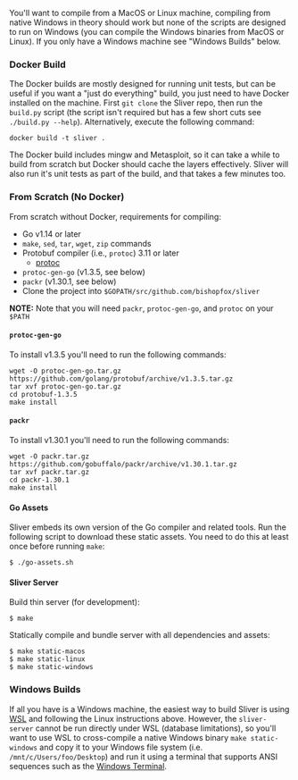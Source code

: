 You'll want to compile from a MacOS or Linux machine, compiling from native Windows in theory should work but none of the scripts are designed to run on Windows (you can compile the Windows binaries from MacOS or Linux). If you only have a Windows machine see "Windows Builds" below.


### Docker Build

The Docker builds are mostly designed for running unit tests, but can be useful if you want a "just do everything" build, you just need to have Docker installed on the machine. First `git clone` the Sliver repo, then run the `build.py` script (the script isn't required but has a few short cuts see `./build.py --help`). Alternatively, execute the following command: 

```
docker build -t sliver .
```

The Docker build includes mingw and Metasploit, so it can take a while to build from scratch but Docker should cache the layers effectively. Sliver will also run it's unit tests as part of the build, and that takes a few minutes too.

### From Scratch (No Docker)

From scratch without Docker, requirements for compiling:

* Go v1.14 or later
* `make`, `sed`, `tar`, `wget`, `zip` commands
* Protobuf compiler (i.e., `protoc`) 3.11 or later
  * [protoc](https://github.com/protocolbuffers/protobuf/releases)
* `protoc-gen-go` (v1.3.5, see below)
* `packr` (v1.30.1, see below)
* Clone the project into `$GOPATH/src/github.com/bishopfox/sliver`

__NOTE:__ Note that you will need `packr`, `protoc-gen-go`, and `protoc` on your `$PATH`

#### `protoc-gen-go`

To install v1.3.5 you'll need to run the following commands:

```
wget -O protoc-gen-go.tar.gz https://github.com/golang/protobuf/archive/v1.3.5.tar.gz
tar xvf protoc-gen-go.tar.gz
cd protobuf-1.3.5
make install
```

#### `packr`

To install v1.30.1 you'll need to run the following commands:

```
wget -O packr.tar.gz https://github.com/gobuffalo/packr/archive/v1.30.1.tar.gz
tar xvf packr.tar.gz
cd packr-1.30.1
make install
```

#### Go Assets

Sliver embeds its own version of the Go compiler and related tools. Run the following script to download these static assets. You need to do this at least once before running `make`:

```
$ ./go-assets.sh
```

#### Sliver Server

Build thin server (for development):

```
$ make
```

Statically compile and bundle server with all dependencies and assets:

```
$ make static-macos
$ make static-linux
$ make static-windows
```

### Windows Builds

If all you have is a Windows machine, the easiest way to build Sliver is using [WSL](https://docs.microsoft.com/en-us/windows/wsl/install-win10) and following the Linux instructions above. However, the `sliver-server` cannot be run directly under WSL (database limitations), so you'll want to use WSL to cross-compile a native Windows binary `make static-windows` and copy it to your Windows file system (i.e. `/mnt/c/Users/foo/Desktop`) and run it using a terminal that supports ANSI sequences such as the [Windows Terminal](https://github.com/microsoft/terminal).